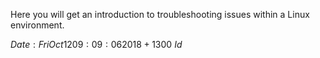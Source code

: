 Here you will get an introduction to troubleshooting issues within a Linux environment.

$Date: Fri Oct 12 09:09:06 2018 +1300$
$Id$
